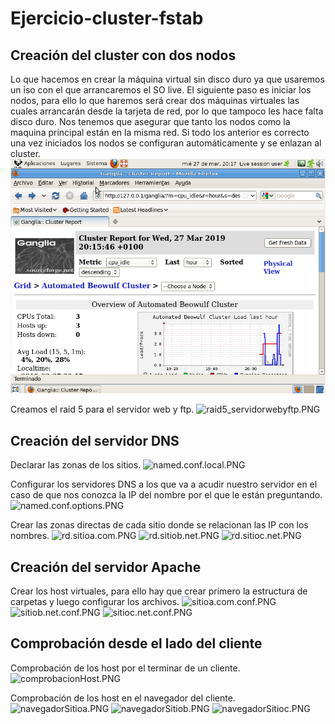 # Ejercicio-cluster-fstab
## Creación del cluster con dos nodos
Lo que hacemos en crear la máquina virtual sin disco duro ya que usaremos un iso con el que arrancaremos el SO live. El siguiente paso es iniciar los nodos, para ello lo que haremos será crear dos máquinas virtuales las cuales arrancarán desde la tarjeta de red, por lo que tampoco les hace falta disco duro. Nos tenemos que asegurar que tanto los nodos como la maquina principal están en la misma red. Si todo los anterior es correcto una vez iniciados los nodos se configuran automáticamente y se enlazan al cluster.
![cluster.PNG](./cluster.PNG)

Creamos el raid 5 para el servidor web y ftp.
![raid5_servidorwebyftp.PNG](./raid5_servidorwebyftp.PNG)

## Creación del servidor DNS
Declarar las zonas de los sitios.
![named.conf.local.PNG](./named.conf.local.PNG)

Configurar los servidores DNS a los que va a acudir nuestro servidor en el caso de que nos conozca la IP del nombre por el que le están preguntando.
![named.conf.options.PNG](./named.conf.options.PNG)

Crear las zonas directas de cada sitio donde se relacionan las IP con los nombres.
![rd.sitioa.com.PNG](./rd.sitioa.com.PNG)
![rd.sitiob.net.PNG](./rd.sitiob.net.PNG)
![rd.sitioc.net.PNG](./rd.sitioc.net.PNG)

## Creación del servidor Apache
Crear los host virtuales, para ello hay que crear primero la estructura de carpetas y luego configurar los archivos.
![sitioa.com.conf.PNG](./sitioa.com.conf.PNG)
![sitiob.net.conf.PNG](./sitiob.net.conf.PNG)
![sitioc.net.conf.PNG](./sitioc.net.conf.PNG)

## Comprobación desde el lado del cliente
Comprobación de los host por el terminar de un cliente.
![comprobacionHost.PNG](./comprobacionHost.PNG)

Comprobación de los host en el navegador del cliente.
![navegadorSitioa.PNG](./navegadorSitioa.PNG)
![navegadorSitiob.PNG](./navegadorSitiob.PNG)
![navegadorSitioc.PNG](./navegadorSitioc.PNG)
